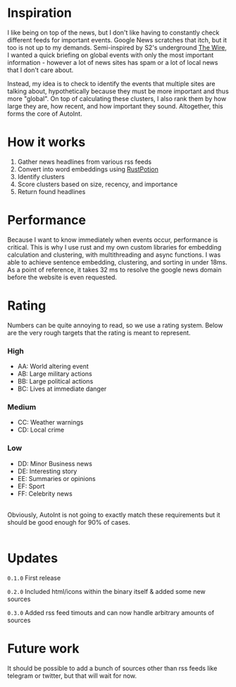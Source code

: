 # Inspiration

I like being on top of the news, but I don't like having to constantly check different feeds for important events. Google News scratches that itch, but it too is not up to my demands. Semi-inspired by S2's underground [The Wire](https://www.youtube.com/@S2Underground), I wanted a quick briefing on global events with only the most important information - however a lot of news sites has spam or a lot of local news that I don't care about. 

Instead, my idea is to check to identify the events that multiple sites are talking about, hypothetically because they must be more important and thus more "global". On top of calculating these clusters, I also rank them by how large they are, how recent, and how important they sound. Altogether, this forms the core of AutoInt.


# How it works

1. Gather news headlines from various rss feeds
2. Convert into word embeddings using [RustPotion](https://github.com/aveygo/rustpotion)
3. Identify clusters
4. Score clusters based on size, recency, and importance
5. Return found headlines

# Performance

Because I want to know immediately when events occur, performance is critical. This is why I use rust and my own custom libraries for embedding calculation and clustering, with multithreading and async functions.
I was able to achieve sentence embedding, clustering, and sorting in under 18ms. As a point of reference, it takes 32 ms to resolve the google news domain before the website is even requested.


# Rating

Numbers can be quite annoying to read, so we use a rating system. Below are the very rough targets that the rating is meant to represent.

### High

- AA: World altering event
- AB: Large military actions
- BB: Large political actions
- BC: Lives at immediate danger

### Medium

- CC: Weather warnings
- CD: Local crime

### Low

- DD: Minor Business news
- DE: Interesting story
- EE: Summaries or opinions
- EF: Sport
- FF: Celebrity news

<br>
Obviously, AutoInt is not going to exactly match these requirements but it should be good enough for 90% of cases.
<br>
<br>


# Updates

```0.1.0``` First release

```0.2.0``` Included html/icons within the binary itself & added some new sources 

```0.3.0``` Added rss feed timouts and can now handle arbitrary amounts of sources



# Future work

It should be possible to add a bunch of sources other than rss feeds like telegram or twitter, but that will wait for now. 
